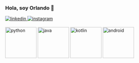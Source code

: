 ### Hola, soy Orlando 👋

<a href="https://www.linkedin.com/in/orlandotobardiaz/" target="_blank">
<img src=https://img.shields.io/badge/linkedin-%2300acee.svg?color=405DE6&style=for-the-badge&logo=linkedin&logoColor=white alt=linkedin style="margin-bottom: 5px;" />
</a>
<a href="https://www.instagram.com/ragnaarson/" target="_blank">
<img src=https://img.shields.io/badge/instagram-%ff5851db.svg?color=C13584&style=for-the-badge&logo=instagram&logoColor=white alt=instagram style="margin-bottom: 5px;" />
</a>


[<img src="https://cdn.iconscout.com/icon/free/png-256/python-3521655-2945099.png" alt="python" width="100">](https://docs.python.org/3/library/index.html)
[<img src="https://iconos8.es/icon/j9DnICNnlhGk/angularjs" alt="java" width="100">](https://docs.oracle.com/en/java/)
[<img src="https://iconos8.es/icon/j9DnICNnlhGk/angularjs" alt="kotlin" width="100">](https://kotlinlang.org/docs/home.html)
[<img src="https://cdn.iconscout.com/icon/free/png-256/android-3521272-2944776.png" alt="android" width="100">](https://developer.android.com/reference)



<!--
**Ragnaars/Ragnaars** is a ✨ _special_ ✨ repository because its `README.md` (this file) appears on your GitHub profile.

Here are some ideas to get you started:

- 🔭 I’m currently working on ...
- 🌱 I’m currently learning ...
- 👯 I’m looking to collaborate on ...
- 🤔 I’m looking for help with ...
- 💬 Ask me about ...
- 📫 How to reach me: ...
- 😄 Pronouns: ...
- ⚡ Fun fact: ...
-->
